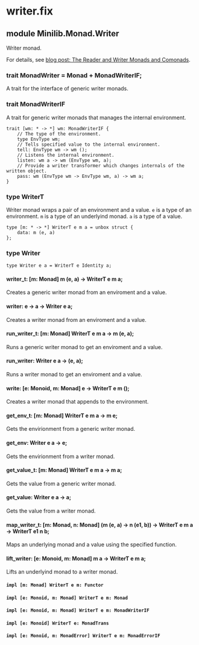 # writer.fix

## module Minilib.Monad.Writer

Writer monad.

For details, see [blog post: The Reader and Writer Monads and Comonads](https://www.olivierverdier.com/posts/2014/12/31/reader-writer-monad-comonad/).

### trait MonadWriter = Monad + MonadWriterIF;

A trait for the interface of generic writer monads.

### trait MonadWriterIF

A trait for generic writer monads that manages the internal environment.

```
trait [wm: * -> *] wm: MonadWriterIF {
    // The type of the environment.
    type EnvType wm;
    // Tells specified value to the internal environment.
    tell: EnvType wm -> wm ();
    // Listens the internal environment.
    listen: wm a -> wm (EnvType wm, a);
    // Provide a writer transformer which changes internals of the written object.
    pass: wm (EnvType wm -> EnvType wm, a) -> wm a;
}
```
### type WriterT

Writer monad wraps a pair of an environment and a value.
`e` is a type of an environment.
`m` is a type of an underlyind monad.
`a` is a type of a value.

```
type [m: * -> *] WriterT e m a = unbox struct {
    data: m (e, a)
};
```
### type Writer

```
type Writer e a = WriterT e Identity a;
```
#### writer_t: [m: Monad] m (e, a) -> WriterT e m a;

Creates a generic writer monad from an enviroment and a value.

#### writer: e -> a -> Writer e a;

Creates a writer monad from an enviroment and a value.

#### run_writer_t: [m: Monad] WriterT e m a -> m (e, a);

Runs a generic writer monad to get an enviroment and a value.

#### run_writer: Writer e a -> (e, a);

Runs a writer monad to get an enviroment and a value.

#### write: [e: Monoid, m: Monad] e -> WriterT e m ();

Creates a writer monad that appends to the environment.

#### get_env_t: [m: Monad] WriterT e m a -> m e;

Gets the envirionment from a generic writer monad.

#### get_env: Writer e a -> e;

Gets the envirionment from a writer monad.

#### get_value_t: [m: Monad] WriterT e m a -> m a;

Gets the value from a generic writer monad.

#### get_value: Writer e a -> a;

Gets the value from a writer monad.

#### map_writer_t: [m: Monad, n: Monad] (m (e, a) -> n (e1, b)) -> WriterT e m a -> WriterT e1 n b;

Maps an underlying monad and a value using the specified function.

#### lift_writer: [e: Monoid, m: Monad] m a -> WriterT e m a;

Lifts an underlyind monad to a writer monad.

#### `impl [m: Monad] WriterT e m: Functor`

#### `impl [e: Monoid, m: Monad] WriterT e m: Monad`

#### `impl [e: Monoid, m: Monad] WriterT e m: MonadWriterIF`

#### `impl [e: Monoid] WriterT e: MonadTrans`

#### `impl [e: Monoid, m: MonadError] WriterT e m: MonadErrorIF`

